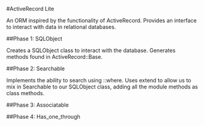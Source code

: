 #ActiveRecord Lite

An ORM inspired by the functionality of ActiveRecord.
Provides an interface to interact with data in relational databases.

##Phase 1: SQLObject

Creates a SQLObject class to interact with the database.
Generates methods found in ActiveRecord::Base.

##Phase 2: Searchable

Implements the ability to search using ::where.
Uses extend to allow us to mix in Searchable to our SQLObject class, adding all the module methods as class methods.

##Phase 3: Associatable



##Phase 4: Has_one_through
